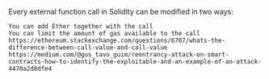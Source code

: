 
Every external function call in Solidity can be modified in two ways:
```
You can add Ether together with the call
You can limit the amount of gas available to the call
https://ethereum.stackexchange.com/questions/6707/whats-the-difference-between-call-value-and-call-value
https://medium.com/@gus_tavo_guim/reentrancy-attack-on-smart-contracts-how-to-identify-the-exploitable-and-an-example-of-an-attack-4470a2d8dfe4
```
